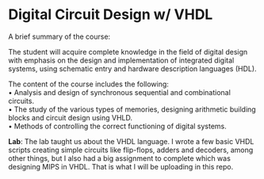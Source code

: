 # Digital Circuit Design w/ VHDL
A brief summary of the course:

The student will acquire complete knowledge in the field of digital design with emphasis on the design and implementation of integrated digital systems, using schematic entry and hardware description languages ​​(HDL).  

The content of the course includes the following:  
• Analysis and design of synchronous sequential and combinational circuits.  
• The study of the various types of memories, designing arithmetic building blocks and circuit design using VHLD.  
• Methods of controlling the correct functioning of digital systems.  

**Lab**: The lab taught us about the VHDL language. I wrote a few basic VHDL scripts creating simple circuits like flip-flops, adders and decoders, among other things, but I also had a big assignment to complete which was designing MIPS in VHDL. That is what I will be uploading in this repo.
